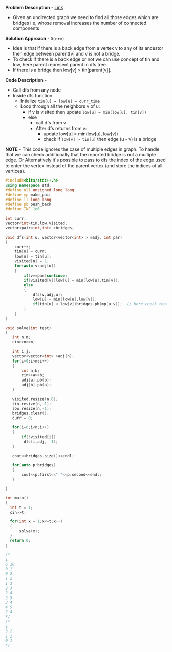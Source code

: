 **Problem Description** - [Link](https://cp-algorithms.com/graph/bridge-searching.html)
* Given an undirected graph we need to find all those edges which are bridges i.e, whose removal increases the number of connected components

**Solution Approach** - `O(n+m)`
* Idea is that if there is a back edge from a vertex v to any of its ancestor then edge between parent[v]  and v is not a bridge.
* To check if there is a back edge or not we can use concept of tin and low, here parent represent parent in dfs tree.
* If there is a bridge then low[v] > tin[parent[v]].

**Code Description** - 
* Call dfs from any node
* Inside dfs function
  * Intialize `tin[u] = low[u] = curr_time`
  * Loop through all the neighbors v of u:
    * if v is visited then update `low[u] = min(low[u], tin[v])`
    * else 
      * call dfs from v
      * After dfs returns from v:
        * update low[u] = min(low[u], low[v])
        * check if `low[v] > tin[u]` then edge (u - v) is a bridge 

**NOTE** - This code ignores the case of multiple edges in graph. To handle that we can check additionally that the reported bridge is not a multiple edge. Or Alternatively it's possible to pass to dfs the index of the edge used to enter the vertex instead of the parent vertex (and store the indices of all vertices).


```c++
#include<bits/stdc++.h>
using namespace std;
#define ull unsigned long long
#define mp make_pair
#define ll long long
#define pb push_back
#define INF 1e6

int curr;
vector<int>tin,low,visited;
vector<pair<int,int> >bridges;

void dfs(int u, vector<vector<int> > &adj, int par)
{
    curr++;
    tin[u] = curr;
    low[u] = tin[u];
    visited[u] = 1;
    for(auto v:adj[u])
    {
        if(v==par)continue;
        if(visited[v])low[u] = min(low[u],tin[v]);
        else
        {
            dfs(v,adj,u);
            low[u] = min(low[u],low[v]);
            if(tin[u] < low[v])bridges.pb(mp(u,v));  // Here check that u,v is not a multiple edge, by making map<pair<int,int>, int>edges and check if edges[mp(u,v)]>1 || edges[mp(v,u)]>1
        }
    }
}

void solve(int test)
{
   int n,m;
   cin>>n>>m;

   int i,j;
   vector<vector<int> >adj(n);
   for(i=0;i<m;i++)
   {
       int a,b;
       cin>>a>>b;
       adj[a].pb(b);
       adj[b].pb(a);
   }

   visited.resize(n,0);
   tin.resize(n,-1);
   low.resize(n,-1);
   bridges.clear();
   curr = 0;

   for(i=0;i<n;i++)
   {
       if(!visited[i])
        dfs(i,adj, -1);
   }

   cout<<bridges.size()<<endl;

   for(auto p:bridges)
   {
       cout<<p.first<<" "<<p.second<<endl;
   }

}

int main()
{
  int t = 1;
  cin>>t;

  for(int x = 1;x<=t;x++)
  {
      solve(x);
  }
  return 0;
}

/*
1
6 10
0 1
0 2
1 2
1 3
2 3
2 4
3 5
3 4
4 5
2 4
*/
/*
1
3 2
1 2
0 1
*/
```




